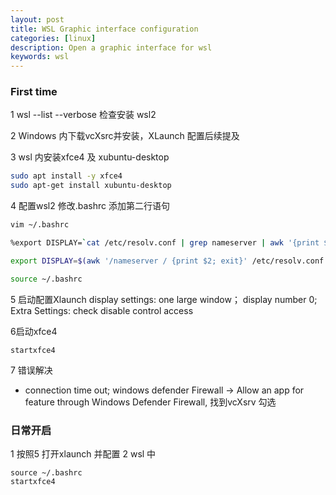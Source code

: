 ```yaml
---
layout: post
title: WSL Graphic interface configuration
categories: [linux]
description: Open a graphic interface for wsl
keywords: wsl
---
```

### First time 
1 wsl --list --verbose 检查安装 wsl2

2 Windows 内下载vcXsrc并安装，XLaunch 配置后续提及

3 wsl 内安装xfce4 及 xubuntu-desktop
```bash
sudo apt install -y xfce4
sudo apt-get install xubuntu-desktop
```
4 配置wsl2 修改.bashrc 添加第二行语句
```bash
vim ~/.bashrc

%export DISPLAY=`cat /etc/resolv.conf | grep nameserver | awk '{print $2}'`:0

export DISPLAY=$(awk '/nameserver / {print $2; exit}' /etc/resolv.conf 2>/dev/null):0

source ~/.bashrc
```

5 启动配置Xlaunch
display settings: one large window； display number 0;
Extra Settings: check disable control access

6启动xfce4
```
startxfce4
```
 7 错误解决
 - connection time out;
 windows defender Firewall -> Allow an app for feature through Windows Defender Firewall, 找到vcXsrv 勾选
 
 ### 日常开启
 1 按照5 打开xlaunch 并配置
 2 wsl 中
 ``` 
 source ~/.bashrc
 startxfce4 
 ```
